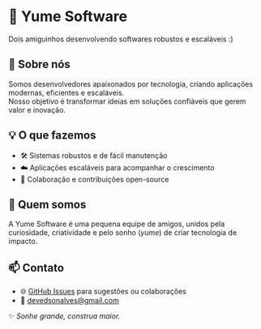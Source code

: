 # 🌙 Yume Software

Dois amiguinhos desenvolvendo softwares robustos e escaláveis :)

## 🚀 Sobre nós
Somos desenvolvedores apaixonados por tecnologia, criando aplicações modernas, eficientes e escaláveis.  
Nosso objetivo é transformar ideias em soluções confiáveis que gerem valor e inovação.  

## 💡 O que fazemos
- 🛠️ Sistemas robustos e de fácil manutenção  
- ☁️ Aplicações escaláveis para acompanhar o crescimento  
- 🤝 Colaboração e contribuições open-source  

## 👥 Quem somos
A Yume Software é uma pequena equipe de amigos, unidos pela curiosidade, criatividade e pelo sonho (*yume*) de criar tecnologia de impacto.  

## 📫 Contato
- 🌐 [GitHub Issues](https://github.com/Yume-Software) para sugestões ou colaborações  
- 📧 devedsonalves@gmail.com  

✨ *Sonhe grande, construa maior.*  
